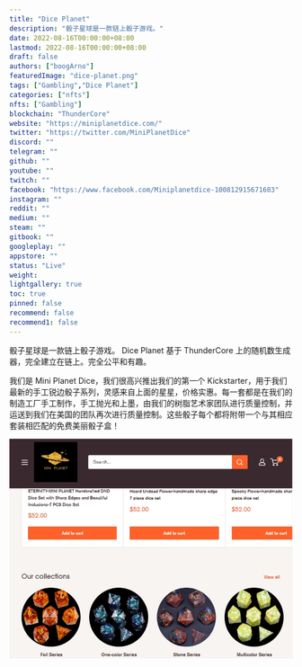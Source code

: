 ```yaml
---
title: "Dice Planet"
description: "骰子星球是一款链上骰子游戏。"
date: 2022-08-16T00:00:00+08:00
lastmod: 2022-08-16T00:00:00+08:00
draft: false
authors: ["boogArno"]
featuredImage: "dice-planet.png"
tags: ["Gambling","Dice Planet"]
categories: ["nfts"]
nfts: ["Gambling"]
blockchain: "ThunderCore"
website: "https://miniplanetdice.com/"
twitter: "https://twitter.com/MiniPlanetDice"
discord: ""
telegram: ""
github: ""
youtube: ""
twitch: ""
facebook: "https://www.facebook.com/Miniplanetdice-100812915671603"
instagram: ""
reddit: ""
medium: ""
steam: ""
gitbook: ""
googleplay: ""
appstore: ""
status: "Live"
weight: 
lightgallery: true
toc: true
pinned: false
recommend: false
recommend1: false
---
```


骰子星球是一款链上骰子游戏。 Dice Planet 基于 ThunderCore 上的随机数生成器，完全建立在链上。完全公平和有趣。

我们是 Mini Planet Dice，我们很高兴推出我们的第一个 Kickstarter，用于我们最新的手工锐边骰子系列，灵感来自上面的星星，价格实惠。每一套都是在我们的制造工厂手工制作，手工抛光和上墨，由我们的树脂艺术家团队进行质量控制，并运送到我们在美国的团队再次进行质量控制。这些骰子每个都将附带一个与其相应套装相匹配的免费美丽骰子盒！ 

![1](1.jpg)